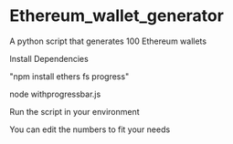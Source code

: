 # Ethereum_wallet_generator
A python script that generates 100 Ethereum wallets

Install Dependencies 

"npm install ethers fs progress" 


node withprogressbar.js 

Run the script in your environment 

You can edit the numbers to fit your needs 
